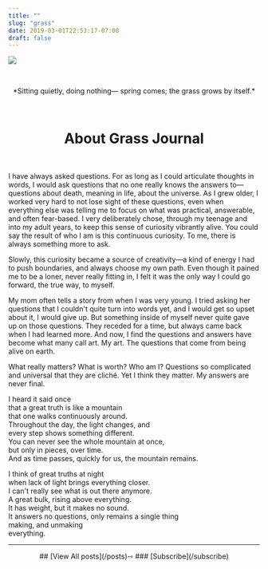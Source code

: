 ```yaml
---
title: ""
slug: "grass"
date: 2019-03-01T22:53:17-07:00
draft: false
---
```


![](/img/grass-hut-web.png#center)  

&nbsp;
<center>
*Sitting quietly,  
doing nothing—  
spring comes;  
the grass grows  
by itself.*

&nbsp;
# About Grass Journal
</center>
&nbsp;

I have always asked questions. For as long as I could articulate thoughts in words, I would ask questions that no one really knows the answers to—questions about death, meaning in life, about the universe. As I grew older, I worked very hard to not lose sight of these questions, even when everything else was telling me to focus on what was practical, answerable, and often fear-based. I very deliberately chose, through my teenage and into my adult years, to keep this sense of curiosity vibrantly alive. You could say the result of who I am is this continuous curiosity. To me, there is always something more to ask.  

Slowly, this curiosity became a source of creativity—a kind of energy I had to push boundaries, and always choose my own path. Even though it pained me to be a loner, never really fitting in, I felt it was the only way I could go forward, the true way, to myself.

My mom often tells a story from when I was very young. I tried asking her questions that I couldn't quite turn into words yet, and I would get so upset about it, I would give up. But something inside of myself never quite gave up on those questions. They receded for a time, but always came back when I had learned more. And now, I find the questions and answers have become what many call art. My art. The questions that come from being alive on earth.

What really matters? What is worth? Who am I? Questions so complicated and universal that they are cliché. Yet I think they matter. My answers are never final.

I heard it said once   
that a great truth is like a mountain   
that one walks continuously around.  
Throughout the day, the light changes, and  
every step shows something different.  
You can never see the whole mountain at once,   
but only in pieces, over time.  
And as time passes, quickly for us, the mountain remains.  

I think of great truths at night  
when lack of light brings everything closer.  
I can't really see what is out there anymore.  
A great bulk, rising above everything.  
It has weight, but it makes no sound.  
It answers no questions, only remains
a single thing  
making, and unmaking  
everything.


<hr />
<center>
## [View All posts](/posts)⇾
### [Subscribe](/subscribe)
</center>
